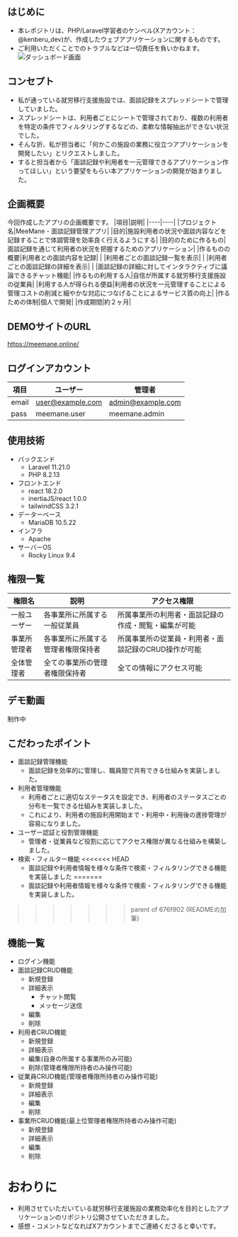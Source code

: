 ## はじめに
- 本レポジトリは、PHP/Laravel学習者のケンベル(Xアカウント：@kenberu_dev)が、作成したウェブアプリケーションに関するものです。
- ご利用いただくことでのトラブルなどは一切責任を負いかねます。
![ダッシュボード画面](https://github.com/user-attachments/assets/3dd48828-4cb4-4170-8f2e-4bbe9a82b226)

## コンセプト
- 私が通っている就労移行支援施設では、面談記録をスプレッドシートで管理していました。
- スプレッドシートは、利用者ごとにシートで管理されており、複数の利用者を特定の条件でフィルタリングするなどの、柔軟な情報抽出ができない状況でした。
- そんな折、私が担当者に「何かこの施設の業務に役立つアプリケーションを開発したい」とリクエストしました。
- すると担当者から「面談記録や利用者を一元管理できるアプリケーション作ってほしい」という要望をもらい本アプリケーションの開発が始まりました。

## 企画概要
今回作成したアプリの企画概要です。
|項目|説明|
|----|----|
|プロジェクト名|MeeMane - 面談記録管理アプリ|
|目的|施設利用者の状況や面談内容などを記録することで体調管理を効率良く行えるようにする|
|目的のために作るもの|面談記録を通じて利用者の状況を把握するためのアプリケーション|
|作るものの概要|利用者との面談内容を記録|
|             |利用者ごとの面談記録一覧を表示|
|             |利用者ごとの面談記録の詳細を表示|
|             |面談記録の詳細に対してインタラクティブに議論できるチャット機能|
|作るもの利用する人|自信が所属する就労移行支援施設の従業員|
|利用する人が得られる便益|利用者の状況を一元管理することによる管理コストの削減と細やかな対応につなげることによるサービス質の向上|
|作るための体制|個人で開発|
|作成期間|約２ヶ月|

## DEMOサイトのURL
https://meemane.online/

## ログインアカウント
|項目|ユーザー|管理者|
|----|----|----|
|email|user@example.com|admin@example.com|
|pass|meemane.user|meemane.admin|

## 使用技術
- バックエンド
    - Laravel 11.21.0
    - PHP 8.2.13
- フロントエンド
    - react 18.2.0
    - inertiaJS/react 1.0.0
    - tailwindCSS 3.2.1
- データーベース
    - MariaDB 10.5.22
- インフラ
    - Apache
- サーバーOS
    - Rocky Linux 9.4

## 権限一覧
|権限名|説明|アクセス権限|
|----|----|----|
|一般ユーザー|各事業所に所属する一般従業員|所属事業所の利用者・面談記録の作成・閲覧・編集が可能|
|事業所管理者|各事業所に所属する管理者権限保持者|所属事業所の従業員・利用者・面談記録のCRUD操作が可能|
|全体管理者|全ての事業所の管理者権限保持者|全ての情報にアクセス可能|

## デモ動画
制作中

## こだわったポイント
- 面談記録管理機能
    - 面談記録を効率的に管理し、職員間で共有できる仕組みを実装しました。
- 利用者管理機能
    - 利用者ごとに適切なステータスを設定でき、利用者のステータスごとの分布を一覧できる仕組みを実装しました。
    - これにより、利用者の施設利用開始まで・利用中・利用後の進捗管理が容易になりました。
- ユーザー認証と役割管理機能
    - 管理者・従業員など役割に応じてアクセス権限が異なる仕組みを構築しました。
- 検索・フィルター機能
<<<<<<< HEAD
    - 面談記録や利用者情報を様々な条件で検索・フィルタリングできる機能を実装しました
=======
    - 面談記録や利用者情報を様々な条件で検索・フィルタリングできる機能を実装しました。
>>>>>>> parent of 676f902 (READMEの加筆)

## 機能一覧
- ログイン機能
- 面談記録CRUD機能
    - 新規登録
    - 詳細表示
        - チャット閲覧
        - メッセージ送信
    - 編集
    - 削除
- 利用者CRUD機能
    - 新規登録
    - 詳細表示
    - 編集(自身の所属する事業所のみ可能)
    - 削除(管理者権限所持者のみ操作可能)
- 従業員CRUD機能(管理者権限所持者のみ操作可能)
    - 新規登録
    - 詳細表示
    - 編集
    - 削除
- 事業所CRUD機能(最上位管理者権限所持者のみ操作可能)
    - 新規登録
    - 詳細表示
    - 編集
    - 削除

# おわりに
- 利用させていただいている就労移行支援施設の業務効率化を目的としたアプリケーションのリポジトリ公開させていただきました。
- 感想・コメントなどなればXアカウントまでご連絡くださると幸いです。